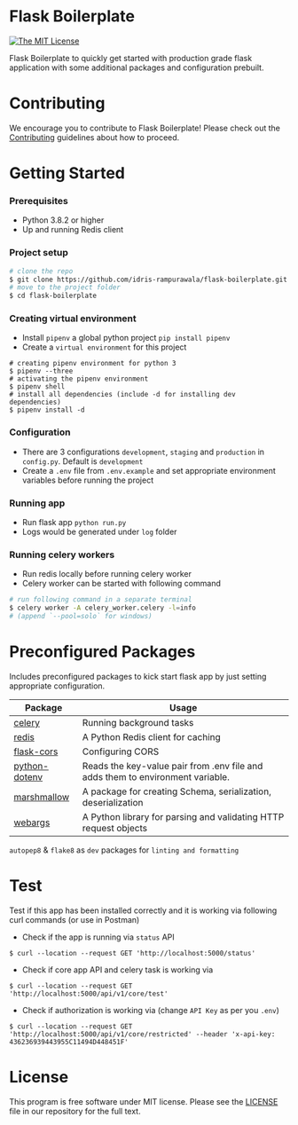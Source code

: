 # Flask Boilerplate

[![The MIT License](https://img.shields.io/badge/license-MIT-orange.svg?style=flat-square)](LICENSE)

  Flask Boilerplate to quickly get started with production grade flask application with some additional packages and configuration prebuilt. 

# Contributing
  We encourage you to contribute to Flask Boilerplate! Please check out the [Contributing](CONTRIBUTING.md) guidelines about how to proceed.

# Getting Started

### Prerequisites

- Python 3.8.2 or higher
- Up and running Redis client

### Project setup
```sh
# clone the repo
$ git clone https://github.com/idris-rampurawala/flask-boilerplate.git
# move to the project folder
$ cd flask-boilerplate
```

### Creating virtual environment

- Install `pipenv` a global python project `pip install pipenv`
- Create a `virtual environment` for this project
```shell
# creating pipenv environment for python 3
$ pipenv --three
# activating the pipenv environment
$ pipenv shell
# install all dependencies (include -d for installing dev dependencies)
$ pipenv install -d
```
### Configuration

- There are 3 configurations `development`, `staging` and `production` in `config.py`. Default is `development`
- Create a `.env` file from `.env.example` and set appropriate environment variables before running the project

### Running app

- Run flask app `python run.py`
- Logs would be generated under `log` folder

### Running celery workers

- Run redis locally before running celery worker
- Celery worker can be started with following command
```sh
# run following command in a separate terminal
$ celery worker -A celery_worker.celery -l=info  
# (append `--pool=solo` for windows)
```


# Preconfigured Packages
Includes preconfigured packages to kick start flask app by just setting appropriate configuration.

| Package 	| Usage 	|
|-----	|-----	|
| [celery](https://docs.celeryproject.org/en/stable/getting-started/introduction.html) 	| Running background tasks 	|
| [redis](https://redislabs.com/lp/python-redis/) 	| A Python Redis client for caching 	|
| [flask-cors](https://flask-cors.readthedocs.io/) 	| Configuring CORS 	|
| [python-dotenv](https://pypi.org/project/python-dotenv/) 	| Reads the key-value pair from .env file and adds them to environment variable. 	|
| [marshmallow](https://marshmallow.readthedocs.io/en/stable/) 	| A package for creating Schema, serialization, deserialization 	|
| [webargs](https://webargs.readthedocs.io/) 	| A Python library for parsing and validating HTTP request objects 	|

`autopep8` & `flake8` as `dev` packages for `linting and formatting`

# Test
  Test if this app has been installed correctly and it is working via following curl commands (or use in Postman)
- Check if the app is running via `status` API
```shell
$ curl --location --request GET 'http://localhost:5000/status'
```
- Check if core app API and celery task is working via
```shell
$ curl --location --request GET 'http://localhost:5000/api/v1/core/test'
```
- Check if authorization is working via (change `API Key` as per you `.env`)
```shell
$ curl --location --request GET 'http://localhost:5000/api/v1/core/restricted' --header 'x-api-key: 436236939443955C11494D448451F'
```

# License
 This program is free software under MIT license. Please see the [LICENSE](LICENSE) file in our repository for the full text.